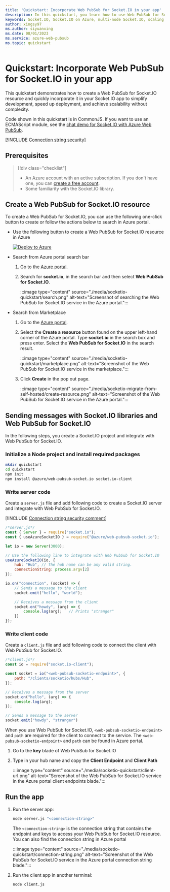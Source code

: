 ```yaml
---
title: 'Quickstart: Incorporate Web PubSub for Socket.IO in your app'
description: In this quickstart, you learn how to use Web PubSub for Socket.IO on an existing Socket.IO app.
keywords: Socket.IO, Socket.IO on Azure, multi-node Socket.IO, scaling Socket.IO, socketio, azure socketio
author: xingsy97
ms.author: siyuanxing
ms.date: 08/01/2023
ms.service: azure-web-pubsub
ms.topic: quickstart
---
```


# Quickstart: Incorporate Web PubSub for Socket.IO in your app

This quickstart demonstrates how to create a Web PubSub for Socket.IO resource and quickly incorporate it in your Socket.IO app to simplify development, speed up deployment, and achieve scalability without complexity.

Code shown in this quickstart is in CommonJS. If you want to use an ECMAScript module, see the [chat demo for Socket.IO with Azure Web PubSub](https://aka.ms/awps/sio/sample/quickstart-esm).

[!INCLUDE [Connection string security](includes/web-pubsub-connection-string-security.md)]

## Prerequisites

> [!div class="checklist"]
> * An Azure account with an active subscription. If you don't have one, you can [create a free account](https://azure.microsoft.com/pricing/purchase-options/azure-account?cid=msft_learn). 
> * Some familiarity with the Socket.IO library.

## Create a Web PubSub for Socket.IO resource

To create a Web PubSub for Socket.IO, you can use the following one-click button to create or follow the actions below to search in Azure portal.

- Use the following button to create a Web PubSub for Socket.IO resource in Azure

    [![Deploy to Azure](https://aka.ms/deploytoazurebutton)](https://ms.portal.azure.com/#create/Microsoft.WebPubSubForSocketIO)

- Search from Azure portal search bar

    1. Go to the [Azure portal](https://portal.azure.com/).

    1. Search for **socket.io**, in the search bar and then select **Web PubSub for Socket.IO**.

        :::image type="content" source="./media/socketio-quickstart/search.png" alt-text="Screenshot of searching the Web PubSub for Socket.IO service in the Azure portal.":::

- Search from Marketplace

    1. Go to the [Azure portal](https://portal.azure.com/).

    1. Select the **Create a resource** button found on the upper left-hand corner of the Azure portal. Type **socket.io** in the search box and press enter. Select the **Web PubSub for Socket.IO** in the search result.

        :::image type="content" source="./media/socketio-quickstart/marketplace.png" alt-text="Screenshot of the Web PubSub for Socket.IO service in the marketplace.":::

    1. Click **Create** in the pop out page.

        :::image type="content" source="./media/socketio-migrate-from-self-hosted/create-resource.png" alt-text="Screenshot of the Web PubSub for Socket.IO service in the Azure portal.":::

## Sending messages with Socket.IO libraries and Web PubSub for Socket.IO

In the following steps, you create a Socket.IO project and integrate with Web PubSub for Socket.IO.

### Initialize a Node project and install required packages

```bash
mkdir quickstart
cd quickstart
npm init
npm install @azure/web-pubsub-socket.io socket.io-client
```

### Write server code

Create a `server.js` file and add following code to create a Socket.IO server and integrate with Web PubSub for Socket.IO.

[!INCLUDE [Connection string security comment](includes/web-pubsub-connection-string-security-comment.md)]

```javascript
/*server.js*/
const { Server } = require("socket.io");
const { useAzureSocketIO } = require("@azure/web-pubsub-socket.io");

let io = new Server(3000);

// Use the following line to integrate with Web PubSub for Socket.IO
useAzureSocketIO(io, {
    hub: "Hub", // The hub name can be any valid string.
    connectionString: process.argv[2]
});

io.on("connection", (socket) => {
    // Sends a message to the client
    socket.emit("hello", "world");

    // Receives a message from the client
    socket.on("howdy", (arg) => {
        console.log(arg);   // Prints "stranger"
    })
});
```

### Write client code

Create a `client.js` file and add following code to connect the client with Web PubSub for Socket.IO.

```javascript
/*client.js*/
const io = require("socket.io-client");

const socket = io("<web-pubsub-socketio-endpoint>", {
    path: "/clients/socketio/hubs/Hub",
});

// Receives a message from the server
socket.on("hello", (arg) => {
    console.log(arg);
});

// Sends a message to the server
socket.emit("howdy", "stranger")
```

When you use Web PubSub for Socket.IO, `<web-pubsub-socketio-endpoint>` and `path` are required for the client to connect to the service. The `<web-pubsub-socketio-endpoint>` and `path` can be found in Azure portal.

1. Go to the **key** blade of Web PubSub for Socket.IO

1. Type in your hub name and copy the **Client Endpoint** and **Client Path**

    :::image type="content" source="./media/socketio-quickstart/client-url.png" alt-text="Screenshot of the Web PubSub for Socket.IO service in the Azure portal client endpoints blade.":::

## Run the app

1. Run the server app:

    ```bash
    node server.js "<connection-string>"
    ```

    The `<connection-string>` is the connection string that contains the endpoint and keys to access your Web PubSub for Socket.IO resource. You can also find the connection string in Azure portal

    :::image type="content" source="./media/socketio-quickstart/connection-string.png" alt-text="Screenshot of the Web PubSub for Socket.IO service in the Azure portal connection string blade.":::

2. Run the client app in another terminal:

    ```bash
    node client.js
    ```
